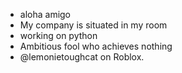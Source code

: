 - aloha amigo
- My company is situated in my room
- working on python 
- Ambitious fool who achieves nothing
- @lemonietoughcat on Roblox.

